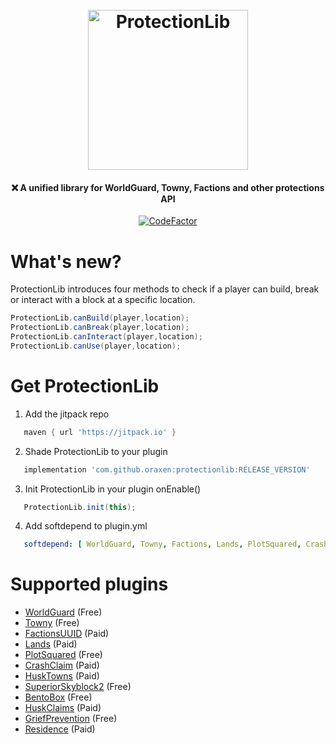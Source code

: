<h1 align="center">
  <br>
  <img src="/logo.svg?raw=true" alt="ProtectionLib" width="256">
  <br>
</h1>


<h4 align="center">
    ❌ A unified library for WorldGuard, Towny, Factions and other protections API</h4>

<p align="center">
    <a href="https://www.codefactor.io/repository/github/oraxen/protectionlib">
        <img src="https://www.codefactor.io/repository/github/oraxen/protectionlib/badge" alt="CodeFactor" />
    </a>
</p>


# What's new?

ProtectionLib introduces four methods to check if a player can build, break or interact with a block at a specific location.

```java
ProtectionLib.canBuild(player,location);
ProtectionLib.canBreak(player,location);
ProtectionLib.canInteract(player,location);
ProtectionLib.canUse(player,location);
```

# Get ProtectionLib

1) Add the jitpack repo

```groovy
   maven { url 'https://jitpack.io' }
```

2) Shade ProtectionLib to your plugin

```groovy
   implementation 'com.github.oraxen:protectionlib:RELEASE_VERSION'
```

3) Init ProtectionLib in your plugin onEnable()

```java
   ProtectionLib.init(this);
```

4) Add softdepend to plugin.yml

```yaml
   softdepend: [ WorldGuard, Towny, Factions, Lands, PlotSquared, CrashClaim, SuperiorSkyblock2, HuskTowns, BentoBox, HuskClaims, GriefPrevention, Residence ]
```

# Supported plugins
- [WorldGuard](https://dev.bukkit.org/projects/worldguard) (Free)
- [Towny](https://www.spigotmc.org/resources/towny-advanced.72694/) (Free)
- [FactionsUUID](https://www.spigotmc.org/resources/factionsuuid.1035/) (Paid)
- [Lands](https://www.spigotmc.org/resources/lands.53313/) (Paid)
- [PlotSquared](https://www.spigotmc.org/resources/plotsquared.1177/) (Free)
- [CrashClaim](https://www.spigotmc.org/resources/crashclaim.94037/) (Paid)
- [HuskTowns](https://www.spigotmc.org/resources/92672) (Paid)
- [SuperiorSkyblock2](https://bg-software.com/superiorskyblock/) (Free)
- [BentoBox](https://github.com/BentoBoxWorld/BentoBox) (Free)
- [HuskClaims](https://william278.net/project/huskclaims) (Paid)
- [GriefPrevention](https://www.spigotmc.org/resources/griefprevention.1884/) (Free)
- [Residence](https://www.spigotmc.org/resources/residence.11480/) (Paid)

